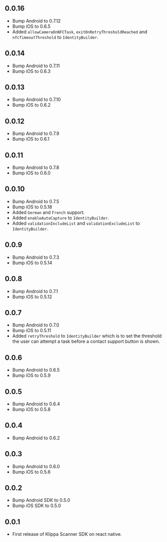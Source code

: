 ## 0.0.16

* Bump Android to 0.7.12
* Bump iOS to 0.6.5
* Added `allowCameraOnNFCTask`, `exitOnRetryThresholdReached` and `nfcTimeoutThreshold` to `IdentityBuilder`.

## 0.0.14

* Bump Android to 0.7.11
* Bump iOS to 0.6.3

## 0.0.13

* Bump Android to 0.7.10
* Bump iOS to 0.6.2

## 0.0.12

* Bump Android to 0.7.9
* Bump iOS to 0.6.1

## 0.0.11

* Bump Android to 0.7.8
* Bump iOS to 0.6.0

## 0.0.10

* Bump Android to 0.7.5
* Bump iOS to 0.5.18
* Added `German` and `French` support.
* Added `enableAutoCapture` to `IdentityBuilder`.
* Added `validationIncludeList` and `validationExcludeList` to `IdentityBuilder`.

## 0.0.9

* Bump Android to 0.7.3
* Bump iOS to 0.5.14

## 0.0.8

* Bump Android to 0.7.1
* Bump iOS to 0.5.12

## 0.0.7

* Bump Android to 0.7.0
* Bump iOS to 0.5.11
* Added `retryThreshold` to `IdentityBuilder` which is to set the threshold the user can attempt a task before a contact support button is shown.

## 0.0.6

* Bump Android to 0.6.5
* Bump iOS to 0.5.9

## 0.0.5

* Bump Android to 0.6.4
* Bump iOS to 0.5.8

## 0.0.4

* Bump Android to 0.6.2

## 0.0.3

* Bump Android to 0.6.0
* Bump iOS to 0.5.6

## 0.0.2

* Bump Android SDK to 0.5.0
* Bump iOS SDK to 0.5.0

## 0.0.1

* First release of Klippa Scanner SDK on react native.
